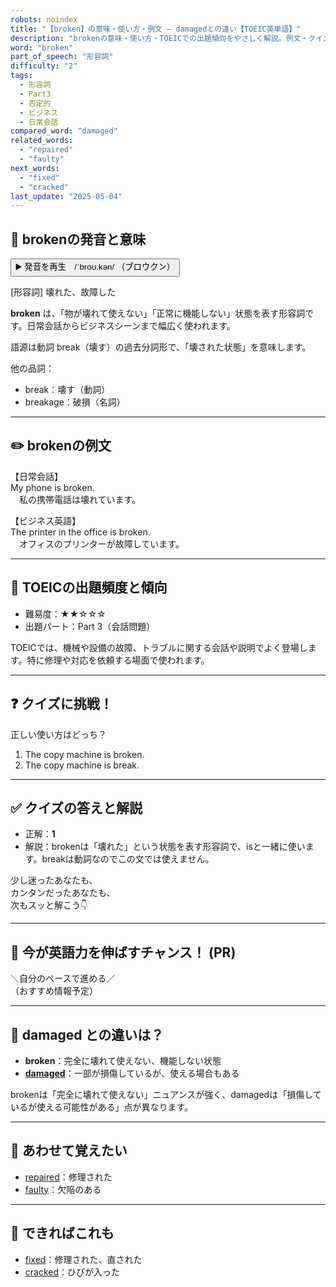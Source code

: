 ```yaml
---
robots: noindex
title: "【broken】の意味・使い方・例文 ― damagedとの違い【TOEIC英単語】"
description: "brokenの意味・使い方・TOEICでの出題傾向をやさしく解説。例文・クイズ付きでdamagedとの違いもわかりやすく学べます。"
word: "broken"
part_of_speech: "形容詞"
difficulty: "2"
tags:
  - 形容詞
  - Part3
  - 否定的
  - ビジネス
  - 日常会話
compared_word: "damaged"
related_words:
  - "repaired"
  - "faulty"
next_words:
  - "fixed"
  - "cracked"
last_update: "2025-05-04"
---
```


## 🔰 brokenの発音と意味

<button class="play-audio" onclick="playTTS('broken')">
  <span class="play-audio-main">
    ▶️ 発音を再生　/ˈbroʊ.kən/
  </span>
  <span class="play-audio-sub">
    （ブロウクン）
  </span>
</button>

[形容詞] 壊れた、故障した

**broken** は、「物が壊れて使えない」「正常に機能しない」状態を表す形容詞です。日常会話からビジネスシーンまで幅広く使われます。

語源は動詞 break（壊す）の過去分詞形で、「壊された状態」を意味します。

他の品詞：  
- break：壊す（動詞）
- breakage：破損（名詞）

---

## ✏️ brokenの例文

【日常会話】  
My phone is broken.  
　私の携帯電話は壊れています。

【ビジネス英語】  
The printer in the office is broken.  
　オフィスのプリンターが故障しています。

---

## 🎯 TOEICの出題頻度と傾向

- 難易度：★★☆☆☆
- 出題パート：Part 3（会話問題）

TOEICでは、機械や設備の故障、トラブルに関する会話や説明でよく登場します。特に修理や対応を依頼する場面で使われます。

---

## ❓ クイズに挑戦！

正しい使い方はどっち？

1. The copy machine is broken.  
2. The copy machine is break.

---

## ✅ クイズの答えと解説

- 正解：**1**
- 解説：brokenは「壊れた」という状態を表す形容詞で、isと一緒に使います。breakは動詞なのでこの文では使えません。

少し迷ったあなたも、  
カンタンだったあなたも、  
次もスッと解こう👇️

---

## 🚀 今が英語力を伸ばすチャンス！ (PR)

<div class="info-center">
＼自分のペースで進める／<br>  
（おすすめ情報予定）
</div>

---

## 🤔  damaged との違いは？

- **broken**：完全に壊れて使えない、機能しない状態
- **[damaged](/damaged)**：一部が損傷しているが、使える場合もある

brokenは「完全に壊れて使えない」ニュアンスが強く、damagedは「損傷しているが使える可能性がある」点が異なります。

---

## 🧩 あわせて覚えたい

- [repaired](/repaired)：修理された
- [faulty](/faulty)：欠陥のある

---

## 📖 できればこれも

- [fixed](/fixed)：修理された、直された
- [cracked](/cracked)：ひびが入った

<!-- cvid: aid27_bid43 -->
